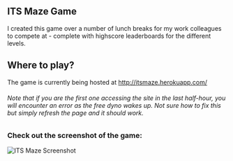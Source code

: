 ## ITS Maze Game

I created this game over a number of lunch breaks for my work colleagues to compete at - complete with highscore leaderboards for the different levels.

## Where to play?

The game is currently being hosted at http://itsmaze.herokuapp.com/
###### Note that if you are the first one accessing the site in the last half-hour, you will encounter an error as the free dyno wakes up. Not sure how to fix this but simply refresh the page and it should work. 

### Check out the screenshot of the game:
![ITS Maze Screenshot](https://raw.githubusercontent.com/maxquinn/MazeGenerator/blob/master/MazeCapture.PNG)
